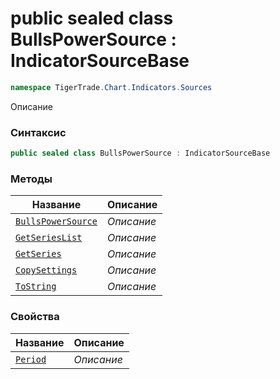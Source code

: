 
# public sealed class BullsPowerSource : IndicatorSourceBase
```csharp
namespace TigerTrade.Chart.Indicators.Sources
```



Описание

### Синтаксис
```csharp
public sealed class BullsPowerSource : IndicatorSourceBase
```


### Методы
| Название | Описание |
| --- | --- |
| [`BullsPowerSource`](./BullsPowerSource.cs/Методы/BullsPowerSource.md) | *Описание* |
| [`GetSeriesList`](./BullsPowerSource.cs/Методы/GetSeriesList.md) | *Описание* |
| [`GetSeries`](./BullsPowerSource.cs/Методы/GetSeries.md) | *Описание* |
| [`CopySettings`](./BullsPowerSource.cs/Методы/CopySettings.md) | *Описание* |
| [`ToString`](./BullsPowerSource.cs/Методы/ToString.md) | *Описание* |

### Свойства
| Название | Описание |
| --- | --- |
| [`Period`](./BullsPowerSource.cs/Свойства/Period.md) | *Описание* |



